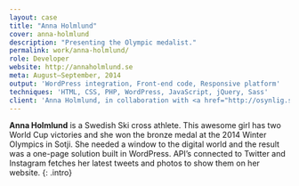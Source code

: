 ```yaml
---
layout: case
title: "Anna Holmlund"
cover: anna-holmlund
description: "Presenting the Olympic medalist."
permalink: work/anna-holmlund/
role: Developer
website: http://annaholmlund.se
meta: August–September, 2014
output: 'WordPress integration, Front-end code, Responsive platform'
techniques: 'HTML, CSS, PHP, WordPress, JavaScript, jQuery, Sass'
client: 'Anna Holmlund, in collaboration with <a href="http://osynlig.se/">Osynlig</a>'
---
```


**Anna Holmlund** is a Swedish Ski cross athlete. This awesome girl has two World Cup victories and she won the bronze medal at the 2014 Winter Olympics in Sotji. She needed a window to the digital world and the result was a one-page solution built in WordPress. API’s connected to Twitter and Instagram fetches her latest tweets and photos to show them on her website.
{: .intro}
